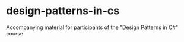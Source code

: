 # design-patterns-in-cs
Accompanying material for participants of the "Design Patterns in C#" course
